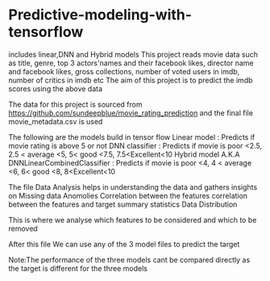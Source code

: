 # Predictive-modeling-with-tensorflow
includes linear,DNN and Hybrid models
This project reads movie data such as title, genre, top 3 actors'names and their facebook likes, director name and facebook likes, gross collections, number of voted users in imdb, number of critics in imdb etc
The aim of this project is to predict the imdb scores using the above data

The data for this project is sourced from https://github.com/sundeepblue/movie_rating_prediction and the final file movie_metadata.csv is used 

The following are the models build in tensor flow
Linear model : Predicts if movie rating is above 5 or not 
DNN classifier : Predicts if movie is poor <2.5, 2.5 < average <5, 5< good <7.5, 7.5<Excellent<10
Hybrid model A.K.A DNNLinearCombinedClassifier : Predicts if movie is poor <4, 4 < average <6, 6< good <8, 8<Excellent<10


The file Data Analysis helps in understanding the data and gathers insights on
Missing data
Anomolies
Correlation between the features 
correlation between the features and target
summary statistics
Data Distribution

This is where we analyse which features to be considered and which to be removed

After this file 
We can use any of the 3 model files to predict the target

Note:The performance of the three models cant be compared directly as the target is different for the three models

